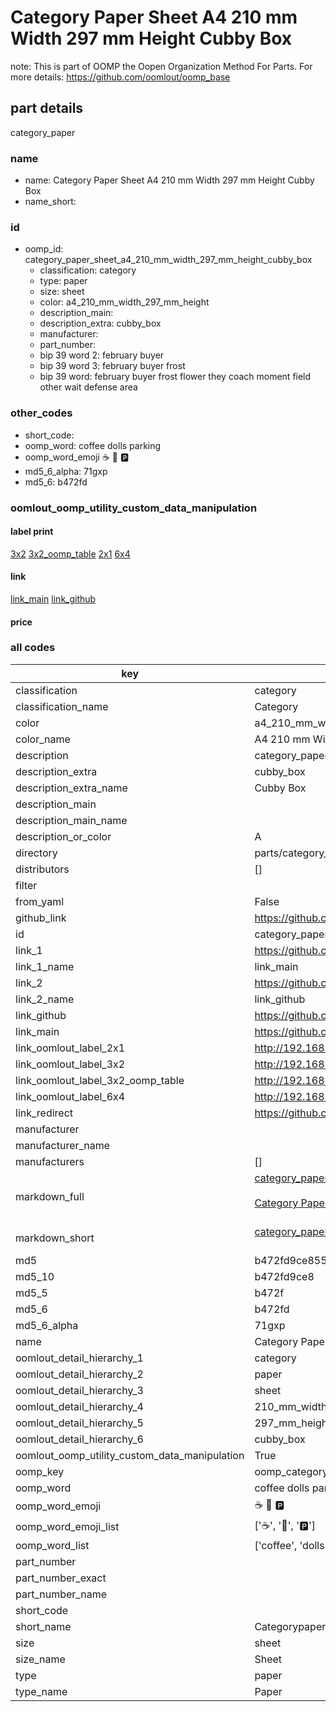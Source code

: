 # Category Paper Sheet A4 210 mm Width 297 mm Height Cubby Box  

note: This is part of OOMP the Oopen Organization Method For Parts. For more details: https://github.com/oomlout/oomp_base

##  part details
  



category_paper



### name
* name: Category Paper Sheet A4 210 mm Width 297 mm Height Cubby Box
* name_short: 
### id
* oomp_id: category_paper_sheet_a4_210_mm_width_297_mm_height_cubby_box
  * classification: category
  * type: paper
  * size: sheet
  * color: a4_210_mm_width_297_mm_height
  * description_main: 
  * description_extra: cubby_box
  * manufacturer: 
  * part_number: 
  * bip 39 word 2: february buyer
  * bip 39 word 3: february buyer frost
  * bip 39 word: february buyer frost flower they coach moment field other wait defense area

### other_codes
* short_code: 
* oomp_word: coffee dolls parking
* oomp_word_emoji :coffee: :dolls: :parking:
* md5_6_alpha: 71gxp
* md5_6: b472fd






### oomlout_oomp_utility_custom_data_manipulation
#### label print
[3x2](http://192.168.1.245:1112/?label=oomp%2071gxp)
[3x2_oomp_table](http://192.168.1.108:1112/?label=oomp%2071gxp)
[2x1](http://192.168.1.242:1112/?label=oomp%2071gxp)
[6x4](http://192.168.1.55:1112/?label=oomp%2071gxp)    

#### link

[link_main](https://github.com/oomlout/oomlout_oomp_version_1_messy/tree/main/parts/category_paper_sheet_a4_210_mm_width_297_mm_height_cubby_box) [link_github](https://github.com/oomlout/oomlout_oomp_version_1_messy/tree/main/parts/category_paper_sheet_a4_210_mm_width_297_mm_height_cubby_box)                             

#### price







### all codes 
| key | value |  
| --- | --- |  
| classification | category |  
| classification_name | Category |  
| color | a4_210_mm_width_297_mm_height |  
| color_name | A4 210 mm Width 297 mm Height |  
| description | category_paper |  
| description_extra | cubby_box |  
| description_extra_name | Cubby Box |  
| description_main |  |  
| description_main_name |  |  
| description_or_color | A  |  
| directory | parts/category_paper_sheet_a4_210_mm_width_297_mm_height_cubby_box |  
| distributors | [] |  
| filter |  |  
| from_yaml | False |  
| github_link | https://github.com/oomlout/oomlout_oomp_part_src/tree/main/parts/category_paper_sheet_a4_210_mm_width_297_mm_height_cubby_box |  
| id | category_paper_sheet_a4_210_mm_width_297_mm_height_cubby_box |  
| link_1 | https://github.com/oomlout/oomlout_oomp_version_1_messy/tree/main/parts/category_paper_sheet_a4_210_mm_width_297_mm_height_cubby_box |  
| link_1_name | link_main |  
| link_2 | https://github.com/oomlout/oomlout_oomp_version_1_messy/tree/main/parts/category_paper_sheet_a4_210_mm_width_297_mm_height_cubby_box |  
| link_2_name | link_github |  
| link_github | https://github.com/oomlout/oomlout_oomp_version_1_messy/tree/main/parts/category_paper_sheet_a4_210_mm_width_297_mm_height_cubby_box |  
| link_main | https://github.com/oomlout/oomlout_oomp_version_1_messy/tree/main/parts/category_paper_sheet_a4_210_mm_width_297_mm_height_cubby_box |  
| link_oomlout_label_2x1 | http://192.168.1.242:1112/?label=oomp%2071gxp |  
| link_oomlout_label_3x2 | http://192.168.1.245:1112/?label=oomp%2071gxp |  
| link_oomlout_label_3x2_oomp_table | http://192.168.1.108:1112/?label=oomp%2071gxp |  
| link_oomlout_label_6x4 | http://192.168.1.55:1112/?label=oomp%2071gxp |  
| link_redirect | https://github.com/oomlout/oomlout_oomp_version_1_messy/tree/main/parts/category_paper_sheet_a4_210_mm_width_297_mm_height_cubby_box |  
| manufacturer |  |  
| manufacturer_name |  |  
| manufacturers | [] |  
| markdown_full | [category_paper_sheet_a4_210_mm_width_297_mm_height_cubby_box](none)<br>[](none)<br>[Category Paper Sheet A4 210 Mm Width 297 Mm Height Cubby Box](none)<br><br> |  
| markdown_short | [category_paper_sheet_a4_210_mm_width_297_mm_height_cubby_box](none)<br><br> |  
| md5 | b472fd9ce855f1dcb2f04598bac7daa2 |  
| md5_10 | b472fd9ce8 |  
| md5_5 | b472f |  
| md5_6 | b472fd |  
| md5_6_alpha | 71gxp |  
| name | Category Paper Sheet A4 210 mm Width 297 mm Height Cubby Box |  
| oomlout_detail_hierarchy_1 | category |  
| oomlout_detail_hierarchy_2 | paper |  
| oomlout_detail_hierarchy_3 | sheet |  
| oomlout_detail_hierarchy_4 | 210_mm_width |  
| oomlout_detail_hierarchy_5 | 297_mm_height |  
| oomlout_detail_hierarchy_6 | cubby_box |  
| oomlout_oomp_utility_custom_data_manipulation | True |  
| oomp_key | oomp_category_paper_sheet_a4_210_mm_width_297_mm_height_cubby_box |  
| oomp_word | coffee dolls parking |  
| oomp_word_emoji | :coffee: :dolls: :parking: |  
| oomp_word_emoji_list | [':coffee:', ':dolls:', ':parking:'] |  
| oomp_word_list | ['coffee', 'dolls', 'parking'] |  
| part_number |  |  
| part_number_exact |  |  
| part_number_name |  |  
| short_code |  |  
| short_name | Categorypaper |  
| size | sheet |  
| size_name | Sheet |  
| type | paper |  
| type_name | Paper |  
